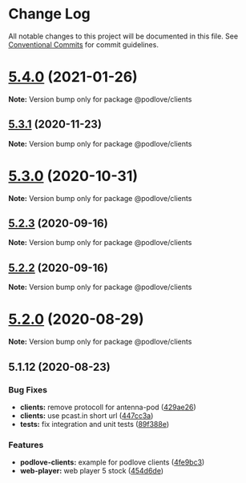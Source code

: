 # Change Log

All notable changes to this project will be documented in this file.
See [Conventional Commits](https://conventionalcommits.org) for commit guidelines.

# [5.4.0](https://github.com/podlove/podlove-ui/compare/v5.3.2...v5.4.0) (2021-01-26)

**Note:** Version bump only for package @podlove/clients





## [5.3.1](https://github.com/podlove/podlove-ui/compare/v5.3.0...v5.3.1) (2020-11-23)

**Note:** Version bump only for package @podlove/clients





# [5.3.0](https://github.com/podlove/podlove-ui/compare/v5.2.3...v5.3.0) (2020-10-31)

**Note:** Version bump only for package @podlove/clients





## [5.2.3](https://github.com/podlove/podlove-ui/compare/v5.2.2...v5.2.3) (2020-09-16)

**Note:** Version bump only for package @podlove/clients





## [5.2.2](https://github.com/podlove/podlove-ui/compare/v5.2.1...v5.2.2) (2020-09-16)

**Note:** Version bump only for package @podlove/clients





# [5.2.0](https://github.com/podlove/podlove-ui/compare/v5.1.12...v5.2.0) (2020-08-29)

**Note:** Version bump only for package @podlove/clients





## 5.1.12 (2020-08-23)


### Bug Fixes

* **clients:** remove protocoll for antenna-pod ([429ae26](https://github.com/podlove/podlove-ui/commit/429ae2640692a5a3a899016b7b7d5895dc5c6898))
* **clients:** use pcast.in short url ([447cc3a](https://github.com/podlove/podlove-ui/commit/447cc3a28863be59f40fa236f63ffd1b1c577818))
* **tests:** fix integration and unit tests ([89f388e](https://github.com/podlove/podlove-ui/commit/89f388e45edf485435597f5102eb065e05d9be34))


### Features

* **podlove-clients:** example for podlove clients ([4fe9bc3](https://github.com/podlove/podlove-ui/commit/4fe9bc3b3c80a2f63dc33e8a9b7c85ff87ae1713))
* **web-player:** web player 5 stock ([454d6de](https://github.com/podlove/podlove-ui/commit/454d6dead15ba4813d68e306ebc6f01a254651ed))
